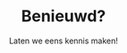 ---
title: Benieuwd?
subtitle: Laten we eens kennis maken!
intro: Heb je een concrete opdracht of een vraagstuk waar je hulp bij nodig hnebt, of wil je gewoon een keer kennis maken? Ik ben altijd in voor een kop thee om te kijken of we iets voor elkaar kunnen betekenen!

expandedTitle: Neem contact met me op

adresLabel: adres
kvkLabel: Kamer van Koophandel
btwLabel: BTW nummer
bankLabel: Bank

callbackLabel: Zal ik je bellen?
callback: Neem gerust contact op met het onderstaande formulier! Een sms, whatsapp-bericht of een <i>direct message</i> op social media bereikt me ook!

contactLabel: Of wil je liever zelf contact opnemen?
emailLabel: E-mail
wetransferLabel: Grote bestanden?
wetransfer: Stuur me je bestanden via WeTransfer!
wetransfermessage: Bij%20vragen%20kun%20je%20me%20bereiken%20op%20telefoonnummer%20...%20.%20Mijn%20naam%20is%20...

phoneLabel: Telefoon
socialLabel: Volg mij ook op social media

by: door

published: true
visible: false
---